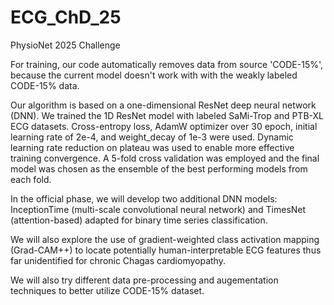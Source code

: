 # ECG_ChD_25
PhysioNet 2025 Challenge

For training, our code automatically removes data from source 'CODE-15%', because the current model doesn't work with with the weakly labeled CODE-15% data.

Our algorithm is based on a one-dimensional ResNet deep neural network (DNN). We trained the 1D ResNet model with labeled SaMi-Trop and PTB-XL ECG datasets. Cross-entropy loss, AdamW optimizer over 30 epoch, initial learning rate of 2e-4, and weight_decay of 1e-3 were used. Dynamic learning rate reduction on plateau was used to enable more effective training convergence. A 5-fold cross validation was employed and the final model was chosen as the ensemble of the best performing models from each fold.

In the official phase, we will develop two additional DNN models: InceptionTime (multi-scale convolutional neural network) and TimesNet (attention-based) adapted for binary time series classification. 

We will also explore the use of gradient-weighted class activation mapping (Grad-CAM++) to locate potentially human-interpretable ECG features thus far unidentified for chronic Chagas cardiomyopathy.

We will also try different data pre-processing and augementation techniques to better utilize CODE-15% dataset.
